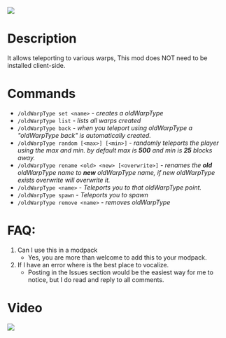 ![](https://cdn-raw.modrinth.com/data/ewLFY6nv/images/3350be212023e1dffd5b6e1462010514769062c3.jpg)

# Description

It allows teleporting to various warps, This mod does NOT need to be installed client-side.

# Commands

- `/oldWarpType set <name>` - *creates a oldWarpType*
- `/oldWarpType list` - *lists all warps created*
- `/oldWarpType back` - *when you teleport using oldWarpType a "oldWarpType back" is automatically created.*
- `/oldWarpType random [<max>] [<min>]` - *randomly teleports the player using the max and min. by default max is **500** and
  min is **25** blocks away.*
- `/oldWarpType rename <old> <new> [<overwrite>]` - *renames the **old** oldWarpType name to **new**  oldWarpType name, if new oldWarpType exists
  overwrite will overwrite it.*
- `/oldWarpType <name>` - *Teleports you to that oldWarpType point.*
- `/oldWarpType spawn` - *Teleports you to spawn*
- `/oldWarpType remove <name>` - *removes oldWarpType*

# FAQ:

1. Can I use this in a modpack
    - Yes, you are more than welcome to add this to your modpack.
1. If I have an error where is the best place to vocalize.
    - Posting in the Issues section would be the easiest way for me to notice, but I do read and reply to all comments.

# Video

[![](https://img.youtube.com/vi/gn-y_GQPY54/hqdefault.jpg)](https://youtu.be/gn-y_GQPY54)
